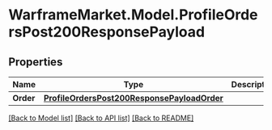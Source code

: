 # WarframeMarket.Model.ProfileOrdersPost200ResponsePayload

## Properties

Name | Type | Description | Notes
------------ | ------------- | ------------- | -------------
**Order** | [**ProfileOrdersPost200ResponsePayloadOrder**](ProfileOrdersPost200ResponsePayloadOrder.md) |  | [optional] 

[[Back to Model list]](../README.md#documentation-for-models) [[Back to API list]](../README.md#documentation-for-api-endpoints) [[Back to README]](../README.md)

